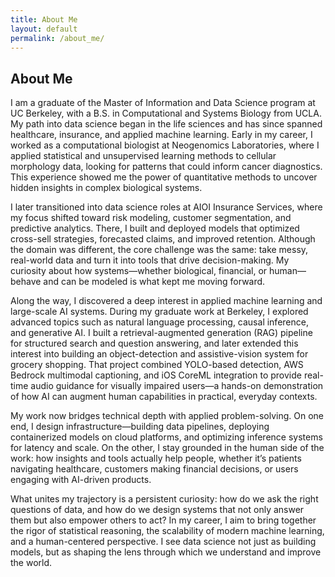 ```yaml
---
title: About Me
layout: default
permalink: /about_me/
---
```


## About Me

I am a graduate of the Master of Information and Data Science program at UC Berkeley, with a B.S. in Computational and Systems Biology from UCLA. My path into data science began in the life sciences and has since spanned healthcare, insurance, and applied machine learning. Early in my career, I worked as a computational biologist at Neogenomics Laboratories, where I applied statistical and unsupervised learning methods to cellular morphology data, looking for patterns that could inform cancer diagnostics. This experience showed me the power of quantitative methods to uncover hidden insights in complex biological systems.

I later transitioned into data science roles at AIOI Insurance Services, where my focus shifted toward risk modeling, customer segmentation, and predictive analytics. There, I built and deployed models that optimized cross-sell strategies, forecasted claims, and improved retention. Although the domain was different, the core challenge was the same: take messy, real-world data and turn it into tools that drive decision-making. My curiosity about how systems—whether biological, financial, or human—behave and can be modeled is what kept me moving forward.

Along the way, I discovered a deep interest in applied machine learning and large-scale AI systems. During my graduate work at Berkeley, I explored advanced topics such as natural language processing, causal inference, and generative AI. I built a retrieval-augmented generation (RAG) pipeline for structured search and question answering, and later extended this interest into building an object-detection and assistive-vision system for grocery shopping. That project combined YOLO-based detection, AWS Bedrock multimodal captioning, and iOS CoreML integration to provide real-time audio guidance for visually impaired users—a hands-on demonstration of how AI can augment human capabilities in practical, everyday contexts.

My work now bridges technical depth with applied problem-solving. On one end, I design infrastructure—building data pipelines, deploying containerized models on cloud platforms, and optimizing inference systems for latency and scale. On the other, I stay grounded in the human side of the work: how insights and tools actually help people, whether it’s patients navigating healthcare, customers making financial decisions, or users engaging with AI-driven products.

What unites my trajectory is a persistent curiosity: how do we ask the right questions of data, and how do we design systems that not only answer them but also empower others to act? In my career, I aim to bring together the rigor of statistical reasoning, the scalability of modern machine learning, and a human-centered perspective. I see data science not just as building models, but as shaping the lens through which we understand and improve the world.
